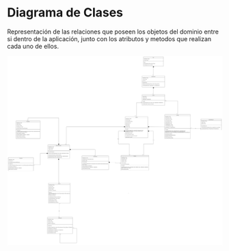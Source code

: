 # Diagrama de Clases

Representación de las relaciones que poseen los objetos del dominio entre si dentro de la aplicación, junto con los atributos y metodos que realizan cada uno de ellos.

![diagrama-clases](https://github.com/F3liP3L/Software2-QuickJob-Documentacion/blob/main/assets/diagrama-clases/Diagrama-Clases.png)
